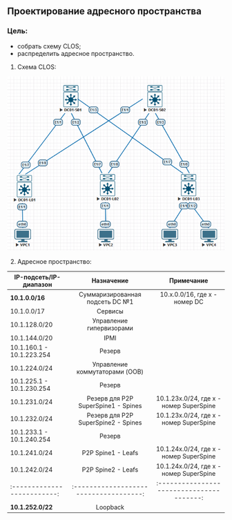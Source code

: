 ## **Проектирование адресного пространства**

### **Цель:**

  * cобрать схему CLOS;
  * распределить адресное пространство.


1. Схема CLOS:

![hw1_img1](HW1_CLOS.png)

2. Адресное пространство:

| IP-подсеть/IP-диапазон    |               Назначение             |                 Примечание              |
| --------------------------|:------------------------------------:|:---------------------------------------:|
| **10.1.0.0/16**           | Суммаризированная подсеть DC №1      |  10.x.0.0/16, где x - номер DC          |
| 10.1.0.0/17               | Сервисы                              |                                         |
| 10.1.128.0/20             | Управление гипервизорами             |                                         |
| 10.1.144.0/20             | IPMI                                 |                                         |
| 10.1.160.1 - 10.1.223.254 | Резерв                               |                                         |
| 10.1.224.0/24             | Управление коммутаторами (OOB)       |                                         |
| 10.1.225.1 - 10.1.230.254 | Резерв                               |                                         |
| 10.1.231.0/24             | Резерв для P2P SuperSpine1 - Spines  | 10.1.23x.0/24, где x - номер SuperSpine |
| 10.1.232.0/24             | Резерв для P2P SuperSpine2 - Spines  | 10.1.23x.0/24, где x - номер SuperSpine |
| 10.1.233.1 - 10.1.240.254 | Резерв                               |                                         |
| 10.1.241.0/24             | P2P Spine1 - Leafs                   | 10.1.24x.0/24, где x - номер SuperSpine |
| 10.1.242.0/24             | P2P Spine2 - Leafs                   | 10.1.24x.0/24, где x - номер SuperSpine |
|:-------------------------:|:------------------------------------:|:---------------------------------------:|
| **10.1.252.0/22**         | Loopback                             |                                         |
